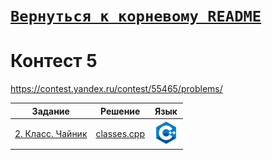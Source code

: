 # [__```Вернуться к корневому README```__](https://github.com/MaximKanevskiy/CFUV/blob/main/README.md)
# Контест 5
https://contest.yandex.ru/contest/55465/problems/

| Задание | Решение | Язык |
| --- | --- | --- |
| [2. Класс. Чайник](https://contest.yandex.ru/contest/55465/problems/2/) | [classes.cpp](https://github.com/MaximKanevskiy/CFUV/blob/main/contest_05/02/classes.cpp) | [<img src="https://github.com/MaximKanevskiy/CFUV/blob/main/img/cpp.png" width="40"/>]() |
